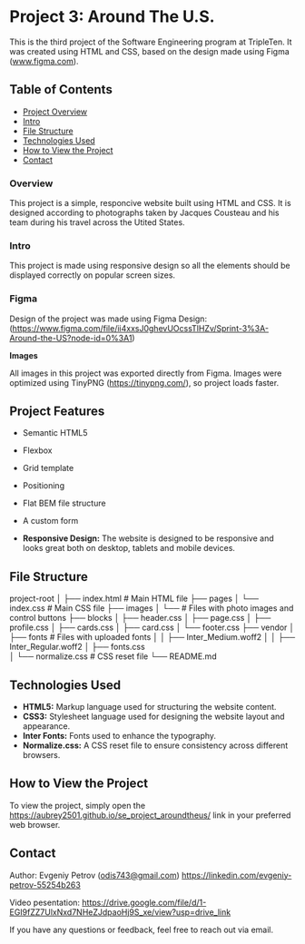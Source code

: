 # Project 3: Around The U.S.

This is the third project of the Software Engineering program at TripleTen. It was created using HTML and CSS, based on the design made using Figma (www.figma.com).

## Table of Contents

- [Project Overview](#project-overview)
- [Intro](#intro)
- [File Structure](#file-structure)
- [Technologies Used](#technologies-used)
- [How to View the Project](#how-to-view-the-project)
- [Contact](#contact)

### Overview

This project is a simple, responcive website built using HTML and CSS. It is designed according to photographs taken by Jacques Cousteau and his team during his travel across the Utited States.

### Intro

This project is made using responsive design so all the elements should be displayed correctly on popular screen sizes.

### Figma

Design of the project was made using Figma Design: (https://www.figma.com/file/ii4xxsJ0ghevUOcssTlHZv/Sprint-3%3A-Around-the-US?node-id=0%3A1)

**Images**

All images in this project was exported directly from Figma. Images were optimized using TinyPNG (https://tinypng.com/), so project loads faster.

## Project Features

- Semantic HTML5
- Flexbox
- Grid template
- Positioning
- Flat BEM file structure
- A custom form

- **Responsive Design:** The website is designed to be responsive and looks great both on desktop, tablets and mobile devices.

## File Structure

project-root
│
├── index.html # Main HTML file
├── pages
│ └── index.css # Main CSS file
├── images
│ └── # Files with photo images and control buttons
├── blocks
│ ├── header.css
│ ├── page.css
│ ├── profile.css
│ ├── cards.css
│ ├── card.css
│ └── footer.css
├── vendor
│ ├── fonts # Files with uploaded fonts
│ │ ├── Inter_Medium.woff2
│ │ ├── Inter_Regular.woff2
│ ├── fonts.css  
│ └── normalize.css # CSS reset file
└── README.md

## Technologies Used

- **HTML5:** Markup language used for structuring the website content.
- **CSS3:** Stylesheet language used for designing the website layout and appearance.
- **Inter Fonts:** Fonts used to enhance the typography.
- **Normalize.css:** A CSS reset file to ensure consistency across different browsers.

## How to View the Project

To view the project, simply open the https://aubrey2501.github.io/se_project_aroundtheus/ link in your preferred web browser.

## Contact

Author: Evgeniy Petrov (odis743@gmail.com)
https://linkedin.com/evgeniy-petrov-55254b263

Video pesentation: https://drive.google.com/file/d/1-EGI9fZZ7UlxNxd7NHeZJdpaoHj9S_xe/view?usp=drive_link

If you have any questions or feedback, feel free to reach out via email.
